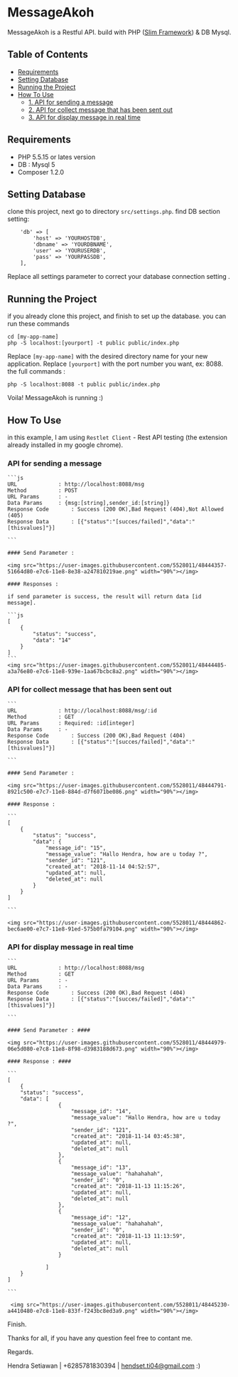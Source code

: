 # MessageAkoh

MessageAkoh is a Restful API. build with PHP (<a href="https://www.slimframework.com/">Slim Framework</a>) & DB Mysql.


## Table of Contents

- [Requirements](#Requirements)
- [Setting Database](#setting-database)
- [Running the Project](#running-the-project)
- [How To Use](#how-to-use)
	- [1. API for sending a message](#api-for-sending-a-message)
	- [2. API for collect message that has been sent out](#api-for-collect-message-that-has-been-sent-out)
	- [3. API for display message in real time](#api-for-display-message-in-real-time)
 


## Requirements ##

* PHP 5.5.15 or lates version
* DB : Mysql 5
* Composer 1.2.0

 
## Setting Database ##
clone this project, next go to directory `src/settings.php`. find DB section setting:

        'db' => [
            'host' => 'YOURHOSTDB',
            'dbname' => 'YOURDBNAME',
            'user' => 'YOURUSERDB',
            'pass' => 'YOURPASSDB',
        ],

Replace all settings parameter to correct your database connection setting .

## Running the Project ##
if you already clone this project, and finish to set up the database.
you can run these commands

    cd [my-app-name]
    php -S localhost:[yourport] -t public public/index.php

Replace `[my-app-name]` with the desired directory name for your new application.
Replace `[yourport]` with the port number you want, ex: 8088. the full commands :

    php -S localhost:8088 -t public public/index.php

Voila! MessageAkoh is running :)


## How To Use ##

in this example, I am using `Restlet Client` - Rest API testing (the extension already installed in my google chrome).

### API for sending a message ###

	```js
	URL 			: http://localhost:8088/msg
	Method			: POST
	URL Params 		: -
	Data Params		: {msg:[string],sender_id:[string]}
	Response Code 		: Success (200 OK),Bad Request (404),Not Allowed (405)
	Response Data 		: [{"status":"[succes/failed]","data":"[thisvalues]"}]

	```

	#### Send Parameter : 

	<img src="https://user-images.githubusercontent.com/5528011/48444357-51664d80-e7c6-11e8-8e38-a247810219ae.png" width="90%"></img> 

	#### Responses : 

	if send parameter is success, the result will return data [id message].

	```js
	[
		{
			"status": "success",
			"data": "14"
		}
	]
	```
	<img src="https://user-images.githubusercontent.com/5528011/48444485-a3a76e80-e7c6-11e8-939e-1aa67bcbc8a2.png" width="90%"></img> 
 
### API for collect message that has been sent out ###

	```
	URL 			: http://localhost:8088/msg/:id
	Method			: GET
	URL Params 		: Required: :id[integer]
	Data Params		: -
	Response Code 		: Success (200 OK),Bad Request (404)
	Response Data 		: [{"status":"[succes/failed]","data":"[thisvalues]"}]
	
	```

	#### Send Parameter : 

	<img src="https://user-images.githubusercontent.com/5528011/48444791-8921c500-e7c7-11e8-884d-d7f6071be086.png" width="90%"></img> 

	#### Response : 

	```
	[
	    {
	        "status": "success",
	        "data": {
	            "message_id": "15",
	            "message_value": "Hallo Hendra, how are u today ?",
	            "sender_id": "121",
	            "created_at": "2018-11-14 04:52:57",
	            "updated_at": null,
	            "deleted_at": null
	        }
	    }
	]

	```

	<img src="https://user-images.githubusercontent.com/5528011/48444862-bec6ae00-e7c7-11e8-91ed-575b0fa79104.png" width="90%"></img> 

 
### API for display message in real time ###

	```
	URL 			: http://localhost:8088/msg
	Method			: GET
	URL Params 		: -
	Data Params		: -
	Response Code 		: Success (200 OK),Bad Request (404)
	Response Data 		: [{"status":"[succes/failed]","data":"[thisvalues]"}]
	
	```

	#### Send Parameter : ####

	<img src="https://user-images.githubusercontent.com/5528011/48444979-06e5d080-e7c8-11e8-8f98-d3983188d673.png" width="90%"></img> 

	#### Response : ####

	```
	[
    	{
        "status": "success",
        "data": [
		            {
		                "message_id": "14",
		                "message_value": "Hallo Hendra, how are u today ?",
		                "sender_id": "121",
		                "created_at": "2018-11-14 03:45:38",
		                "updated_at": null,
		                "deleted_at": null
		            },
		            {
		                "message_id": "13",
		                "message_value": "hahahahah",
		                "sender_id": "0",
		                "created_at": "2018-11-13 11:15:26",
		                "updated_at": null,
		                "deleted_at": null
		            },
		            {
		                "message_id": "12",
		                "message_value": "hahahahah",
		                "sender_id": "0",
		                "created_at": "2018-11-13 11:13:59",
		                "updated_at": null,
		                "deleted_at": null
		            }
		             
        		]
    	}
	]

	```

     <img src="https://user-images.githubusercontent.com/5528011/48445230-a4410480-e7c8-11e8-833f-f243bc8ed3a9.png" width="90%"></img> 



Finish.

Thanks for all, if you have any question feel free to contant me.

Regards.

Hendra Setiawan | +6285781830394 | hendset.ti04@gmail.com
:)